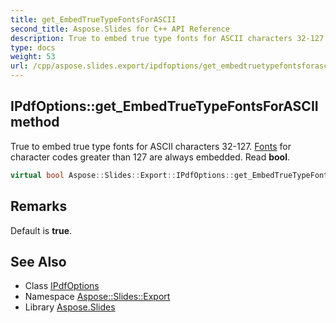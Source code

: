 ```yaml
---
title: get_EmbedTrueTypeFontsForASCII
second_title: Aspose.Slides for C++ API Reference
description: True to embed true type fonts for ASCII characters 32-127. Fonts for character codes greater than 127 are always embedded. Read bool.
type: docs
weight: 53
url: /cpp/aspose.slides.export/ipdfoptions/get_embedtruetypefontsforascii/
---
```

## IPdfOptions::get_EmbedTrueTypeFontsForASCII method


True to embed true type fonts for ASCII characters 32-127. [Fonts](../../../aspose.slides/fonts/) for character codes greater than 127 are always embedded. Read **bool**.

```cpp
virtual bool Aspose::Slides::Export::IPdfOptions::get_EmbedTrueTypeFontsForASCII()=0
```

## Remarks


Default is **true**. 
## See Also

* Class [IPdfOptions](../)
* Namespace [Aspose::Slides::Export](../../)
* Library [Aspose.Slides](../../../)
